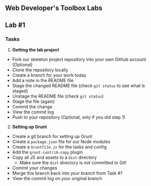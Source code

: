 Web Developer's Toolbox Labs
----

## Lab #1

### Tasks

1. __Getting the lab project__
  * Fork our skeleton project repository into your own Github account (Optional)
  * Clone the repository locally
  * Create a branch for your work today
  * Add a note in the README file
  * Stage the changed README file (check `git status` to see what is staged)
  * Unstage the README file (check `git status`)
  * Stage the file (again)
  * Commit the change
  * View the commit log
  * Push to your repository (Optional, only if you did step 1)

2. __Setting up Grunt__
  * Create a git branch for setting up Grunt
  * Create a `package.json` file for our Node modules
  * Create a `Gruntfile.js` for the tasks and config
  * Add the `grunt-contrib-copy` plugin
  * Copy all JS and assets to a `dist` directory
      * Make sure the `dist` directory is _not_ committed to Git!
  * Commit your changes
  * Merge this branch back into your branch from Task #1
  * View the commit log on your original branch
